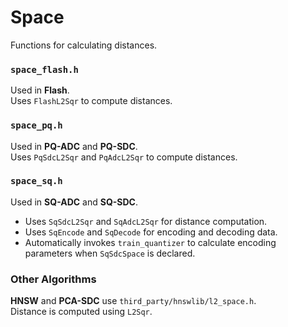 # Space  

Functions for calculating distances.

### `space_flash.h`  
Used in **Flash**.  
Uses `FlashL2Sqr` to compute distances.

### `space_pq.h`  
Used in **PQ-ADC** and **PQ-SDC**.  
Uses `PqSdcL2Sqr` and `PqAdcL2Sqr` to compute distances.

### `space_sq.h`  
Used in **SQ-ADC** and **SQ-SDC**.  
- Uses `SqSdcL2Sqr` and `SqAdcL2Sqr` for distance computation.  
- Uses `SqEncode` and `SqDecode` for encoding and decoding data.  
- Automatically invokes `train_quantizer` to calculate encoding parameters when `SqSdcSpace` is declared.

### Other Algorithms  
**HNSW** and **PCA-SDC** use `third_party/hnswlib/l2_space.h`.  
Distance is computed using `L2Sqr`.
